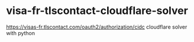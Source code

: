 # visa-fr-tlscontact-cloudflare-solver
https://visas-fr.tlscontact.com/oauth2/authorization/cidc cloudflare solver with python
